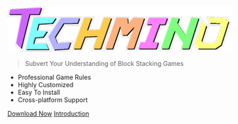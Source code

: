 <img src="src/logo_colorful.png" width="1200px">

> Subvert Your Understanding of Block Stacking Games

- Professional Game Rules
- Highly Customized
- Easy To Install
- Cross-platform Support

[Download Now](https://jq.qq.com/?_wv=1027&k=EXHlUEpX)
[Introduction](/en-US/)